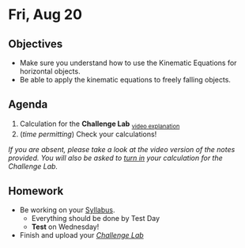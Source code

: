 Fri, Aug 20
=========  

Objectives
------------
- Make sure you understand how to use the Kinematic Equations for horizontal objects.
- Be able to apply the kinematic equations to freely falling objects.

Agenda  
---------  

 1. Calculation for the **Challenge Lab** <sub>[video explanation][vid]<sub>
 2. (*time permitting*) Check your calculations!


*If you are absent, please take a look at the video version of the notes provided.  You will also be asked to [turn in][lab] your calculation for the Challenge Lab.*


Homework
-------------  
- Be working on your [Syllabus](https://avon.schoology.com/course/5138386902/materials?f=469192557). 
	- Everything should be done by Test Day
	- __Test__ on Wednesday!
- Finish and upload your [*Challenge Lab*][lab]

[vid]: https://youtu.be/N1Jut9B96Ro
[lab]: https://avon.schoology.com/assignment/5217769944/
<!--stackedit_data:
eyJoaXN0b3J5IjpbLTIwOTk3NzUyMjUsLTE4NDcwOTUyMzAsMT
k1OTIxNzE3Myw1Nzg4NTEzMzgsLTE5Nzc2MDA2NDUsLTE0NjE3
MjE2NDcsLTEyOTYxNTE1MDgsLTExMzk3NjU5MzYsNDg1NTMxMz
I3LC0zODAwMzM5OSwtNzg4MDYyMywtNDUyNzE5MTM0LC04NDQz
ODY1LC0xMTEzNTg4NzAsMTQ0Mjg2Njk2NSwtOTQwMzIyOTg2LC
03NzgyODgwMjYsNTQ2MzMxODIzLDU2MTYyMjY5OCwtMjExNDA5
ODg4NV19
-->